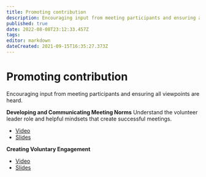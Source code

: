 ```yaml
---
title: Promoting contribution
description: Encouraging input from meeting participants and ensuring all viewpoints are heard.
published: true
date: 2022-08-08T23:12:33.457Z
tags: 
editor: markdown
dateCreated: 2021-09-15T16:35:27.373Z
---
```


# Promoting contribution
Encouraging input from meeting participants and ensuring all viewpoints are heard.

**Developing and Communicating Meeting Norms**
Understand the volunteer leader role and helpful mindsets that create successful meetings.
+ [Video](https://youtu.be/2ApFp4Ny1qY)
+ [Slides](https://drive.google.com/file/d/1UkCqchO5oHz15xIzrKHF2Wd9-b3P-mI5/view?usp=sharing)

**Creating Voluntary Engagement**
+ [Video](https://youtu.be/vpK6EZ1RLhY)
+ [Slides](https://drive.google.com/file/d/10ydghtWb3L6LPQP0qDiz4Af0UKt329jL/view?usp=sharing)
  